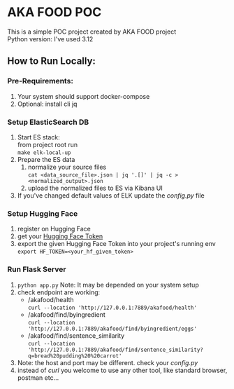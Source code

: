 # AKA FOOD POC
This is a simple POC project created by AKA FOOD project  
Python version: I've used 3.12

## How to Run Locally:
### Pre-Requirements:
1. Your system should support docker-compose
2. Optional: install cli jq 

### Setup ElasticSearch DB
1. Start ES stack:  
    from project root run  
    `make elk-local-up`
2. Prepare the ES data
   1. normalize your source files    
        `cat <data_source_file>.json | jq '.[]' | jq -c > <normalized_output>.json`
   2. upload the normalized files to ES via Kibana UI
3. If you've changed default values of ELK update the _config.py_ file 

### Setup Hugging Face
1. register on Hugging Face
2. get your [Hugging Face Token](http://hf.co/settings/tokens)  
3. export the given Hugging Face Token into your project's running env  
    `export HF_TOKEN=<your_hf_given_token>`

### Run Flask Server
1. `python app.py` 
    Note: It may be depended on your system setup
2. check endpoint are working:
   * /akafood/health  
     `curl --location 'http://127.0.0.1:7889/akafood/health'`  
   * /akafood/find/byingredient   
     `curl --location 'http://127.0.0.1:7889/akafood/find/byingredient/eggs'`  
   * /akafood/find/sentence_similarity  
   `curl --location 'http://127.0.0.1:7889/akafood/find/sentence_similarity?q=bread%20pudding%20%20carrot'`
3. Note: the host and port may be different. check your _config.py_ 
4. instead of _curl_ you welcome to use any other tool, like standard browser, postman etc...
